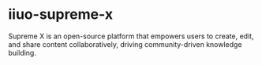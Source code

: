 # iiuo-supreme-x
Supreme X is an open-source platform that empowers users to create, edit, and share content collaboratively, driving community-driven knowledge building.
